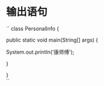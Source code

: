 # 输出语句
`` class PersonalInfo {  

 public static void main(String[] args) {  
 
 System.out.println('康师傅');  
 
 }
 
}  
``
